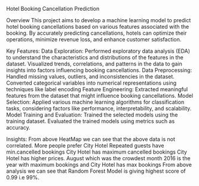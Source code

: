 Hotel Booking Cancellation Prediction

Overview
This project aims to develop a machine learning model to predict hotel booking cancellations based on various features associated with the booking. By accurately predicting cancellations, hotels can optimize their operations, minimize revenue loss, and enhance customer satisfaction.

Key Features:
Data Exploration:
Performed exploratory data analysis (EDA) to understand the characteristics and distributions of the features in the dataset.
Visualized trends, correlations, and patterns in the data to gain insights into factors influencing booking cancellations.
Data Preprocessing:
Handled missing values, outliers, and inconsistencies in the dataset.
Converted categorical variables into numerical representations using techniques like label encoding
Feature Engineering:
Extracted meaningful features from the dataset that might influence booking cancellations.
Model Selection:
Applied various machine learning algorithms for classification tasks, considering factors like performance, interpretability, and scalability.
Model Training and Evaluation:
Trained the selected models using the training dataset.
Evaluated the trained models using metrics such as accuracy.

Insights:
From above HeatMap we can see that the above data is not correlated.
More people prefer City Hotel
Repeated guests have min.cancelled bookings
City Hotel has maximum cancelled bookings
City Hotel has higher prices. August which was the crowdest month
2016 is the year with maximum bookings and City Hotel has max bookings
From above analysis we can see that Random Forest Model is giving highest score of 0.99 i.e 99%.
